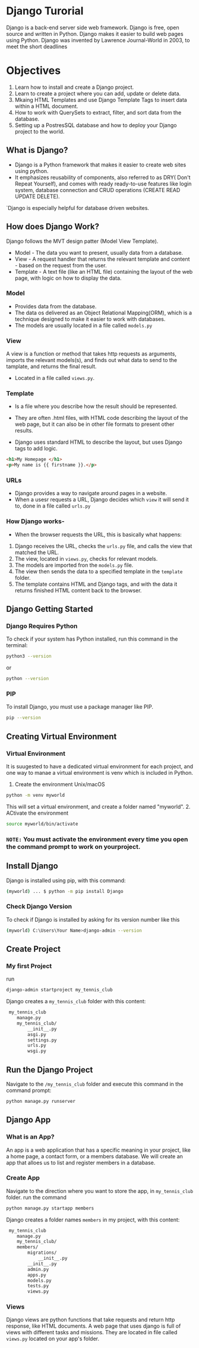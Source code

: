 # Django Turorial

Django is a back-end server side web framework.
Django is free, open source and written in Python.
Django makes it easier to build web pages using Python.
Django was invented by Lawrence Journal-World in 2003, to meet the short deadlines 

# Objectives
1. Learn how to install and create a Django project.
2. Learn to create a project where you can add, update or delete data.
3. Mkaing HTML Templates and use Django Template Tags to insert data within a HTML document.
4. How to work with QuerySets to extract, filter, and sort data from the database.
5. Setting up a PostresSQL database and how to deploy your Django project to the world.

## What is Django?
- Django is a Python framework that makes it easier to create web sites using python.
- It emphasizes reusability of components, also referred to as DRY( Don't Repeat Yourself), and comes with ready ready-to-use features like login system, database connection and CRUD operations (CREATE READ UPDATE DELETE).

`Django is especially helpful for database driven websites.

## How does Django Work?
Django follows the MVT design patter  (Model View Template).
+ Model - The data you want to present, usually data from a database.
+ View - A request handler that returns the relevant template and content - based on the request from the user.
+ Template - A text file (like an HTML file) containing the layout of the web page, with logic on how to display the data.

### Model 
- Provides data from the database.
- The data os delivered as an Object Relational Mapping(ORM), which is a technique designed to make it easier to work with databases.
- The models are usually located in a file called `models.py`

### View 
A view is a function or method that takes http requests as arguments, imports the relevant models(s), and finds out what data to send to the tamplate, and returns the final result.
- Located in a file called `views.py`.
### Template
- Is a file where you describe how the result should be represented.
- They are often .html files, with HTML  code describing the layout of the web page, but it can also be in other file formats to present other results.

- Django uses standard HTML to describe the layout, but uses Django tags to add logic.
```html
<h1>My Homepage </h1>
<p>My name is {{ firstname }}.</p>
```
### URLs
- Django provides a way to navigate around pages in a website.
- When a usesr requests a URL, Django decides which `view` it will send it to, done in a file called `urls.py`

### How Django works- 
- When the browser requests the URL, this is basically what happens:
1. Django receives the URL, checks the `urls.py` file, and calls the view that matched the URL.
2. The view, located in `views.py`, checks for relevant models.
3. The models are imported fron the `models.py` file.
4. The view then sends the data to a specified template in the `template` folder.
5. The template contains HTML and Django tags, and with the data it returns finished HTML content back to the browser.

## Django Getting Started
### Django Requires Python 
To check if your system has Python installed, run this command in the terminal:
```sh
python3 --version
```
or
```sh
python --version
```

### PIP
To install Django, you must use a package manager like PIP.
```bash
pip --version
```


## Creating Virtual Environment
### Virtual Environment
It is suugested to have a dedicated virtual environment for each project, and one way to manae a virtual environment is venv which is included in Python.

1. Create the environment
 Unix/macOS
```sh
python -m venv myworld
```
This will set a virtual environment, and create a folder named "myworld".
2.  ACtivate the environment
```bash
source myworld/bin/activate
```
### `NOTE:` You must activate the environment every time you open the command prompt to work on yourproject.

## Install Django
Django is installed using pip, with this command:
```bash
(myworld) ... $ python -m pip install Django
```

### Check Django Version
To check if Django is installed by asking for its version number like this
```bash
(myworld) C:\Users\Your Name>django-admin --version
```
## Create Project 
### My first Project
run
```bash
django-admin startproject my_tennis_club
```
Django creates a `my_tennis_club` folder with this content:
```bash
 my_tennis_club
    manage.py
    my_tennis_club/
        __init__.py
        asgi.py
        settings.py
        urls.py
        wsgi.py
```
## Run the Django Project
Navigate to the `/my_tennis_club` folder and execute this command in the command prompt:
```sh
python manage.py runserver
```

## Django App
### What is an App?
An app is a web application that has a specific meaning in your project, like a home page, a contact form, or a members database. We will create an app that alloes us to list and register members in a database.

### Create App
Navigate to the direction where you want to store the app, in `my_tennis_club` folder.
run the command
```sh
python manage.py startapp members
```

Django creates a folder names `members` in my project,  with this content:
```markdown
 my_tennis_club
    manage.py
    my_tennis_club/
    members/
        migrations/
            __init__.py
        __init__.py
        admin.py
        apps.py
        models.py
        tests.py
        views.py
```

### Views
Django views are python functions that take requests and return http response, like HTML documents.
A web page that uses django is full of views with different tasks and missions. They are located in file called `views.py` located on your app's folder.

